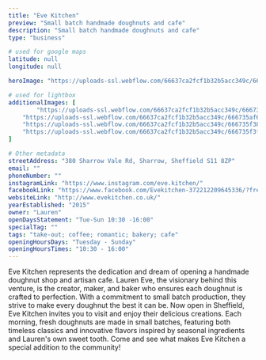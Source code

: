 ```yaml
---
title: "Eve Kitchen"
preview: "Small batch handmade doughnuts and cafe"
description: "Small batch handmade doughnuts and cafe"
type: "business"

# used for google maps
latitude: null
longitude: null

heroImage: "https://uploads-ssl.webflow.com/66637ca2fcf1b32b5acc349c/666736260bf51361d01ae730_Screenshot%202024-06-10%20at%2018.21.29.png"

# used for lightbox
additionalImages: [
        "https://uploads-ssl.webflow.com/66637ca2fcf1b32b5acc349c/6667357b8a5d9038a1b8acb7_Screenshot%202024-06-10%20at%2018.18.07.png",
    "https://uploads-ssl.webflow.com/66637ca2fcf1b32b5acc349c/666735af609e3859d7ba6c00_Screenshot%202024-06-10%20at%2018.19.25.png",
    "https://uploads-ssl.webflow.com/66637ca2fcf1b32b5acc349c/666735f386780e6036f384f7_eve%201.jpeg",
    "https://uploads-ssl.webflow.com/66637ca2fcf1b32b5acc349c/666735f3f988c016332514dd_eve%203.jpeg"
]

# Other metadata
streetAddress: "380 Sharrow Vale Rd, Sharrow, Sheffield S11 8ZP"
email: ""
phoneNumber: ""
instagramLink: "https://www.instagram.com/eve.kitchen/"
facebookLink: "https://www.facebook.com/Evekitchen-372212209645336/?fref=ts"
websiteLink: "http://www.evekitchen.co.uk/"
yearEstablished: "2015"
owner: "Lauren"
openDaysStatement: "Tue-Sun 10:30 -16:00"
specialTag: ""
tags: "take-out; coffee; romantic; bakery; cafe"
openingHoursDays: "Tuesday - Sunday"
openingHoursTimes: "10:30 - 16:00"
---
```



Eve Kitchen represents the dedication and dream of opening a handmade doughnut shop and artisan cafe.
Lauren Eve, the visionary behind this venture, is the creator, maker, and baker who ensures each doughnut is crafted to perfection.
With a commitment to small batch production, they strive to make every doughnut the best it can be.
Now open in Sheffield, Eve Kitchen invites you to visit and enjoy their delicious creations.
Each morning, fresh doughnuts are made in small batches, featuring both timeless classics and innovative flavors inspired by seasonal ingredients and Lauren's own sweet tooth.
Come and see what makes Eve Kitchen a special addition to the community!
